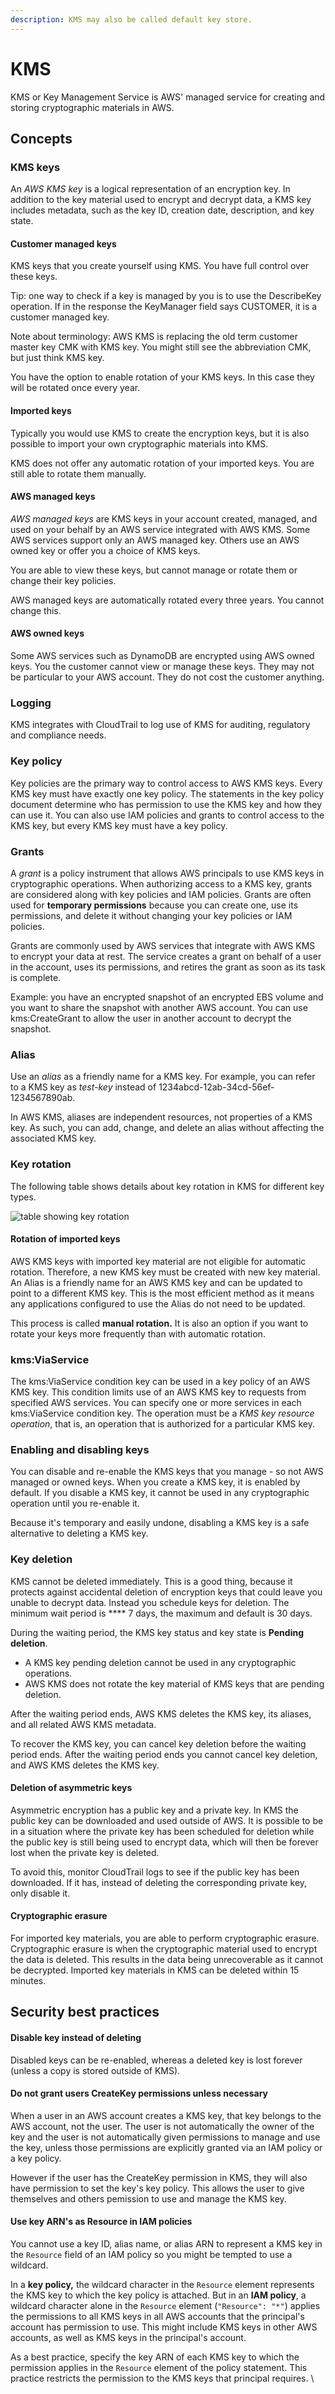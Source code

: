 ```yaml
---
description: KMS may also be called default key store.
---
```


# KMS

KMS or Key Management Service is AWS' managed service for creating and storing cryptographic materials in AWS.&#x20;

## Concepts&#x20;

### KMS keys

An _AWS KMS key_ is a logical representation of an encryption key. In addition to the key material used to encrypt and decrypt data, a KMS key includes metadata, such as the key ID, creation date, description, and key state.

#### Customer managed keys

KMS keys that you create yourself using KMS. You have full control over these keys.&#x20;

Tip: one way to check if a key is managed by you is to use the DescribeKey operation. If in the response the KeyManager field says CUSTOMER, it is a customer managed key.&#x20;

Note about terminology: AWS KMS is replacing the old term customer master key CMK with KMS key. You might still see the abbreviation CMK, but just think KMS key.&#x20;

You have the option to enable rotation of your KMS keys. In this case they will be rotated once every year.

#### Imported keys

Typically you would use KMS to create the encryption keys, but it is also possible to import your own cryptographic materials into KMS.&#x20;

KMS does not offer any automatic rotation of your imported keys. You are still able to rotate them manually.&#x20;

#### AWS managed keys

_AWS managed keys_ are KMS keys in your account created, managed, and used on your behalf by an AWS service integrated with AWS KMS. Some AWS services support only an AWS managed key. Others use an AWS owned key or offer you a choice of KMS keys.

You are able to view these keys, but cannot manage or rotate them or change their key policies.&#x20;

AWS managed keys are automatically rotated every three years. You cannot change this.

#### AWS owned keys

Some AWS services such as DynamoDB are encrypted using AWS owned keys. You the customer cannot view or manage these keys. They may not be particular to your AWS account. They do not cost the customer anything.&#x20;

### Logging

KMS integrates with CloudTrail to log use of KMS for auditing, regulatory and compliance needs.&#x20;

### Key policy

Key policies are the primary way to control access to AWS KMS keys. Every KMS key must have exactly one key policy. The statements in the key policy document determine who has permission to use the KMS key and how they can use it. You can also use IAM policies and grants to control access to the KMS key, but every KMS key must have a key policy.

### Grants

A _grant_ is a policy instrument that allows AWS principals to use KMS keys in cryptographic operations.  When authorizing access to a KMS key, grants are considered along with key policies and IAM policies. Grants are often used for **temporary permissions** because you can create one, use its permissions, and delete it without changing your key policies or IAM policies.

Grants are commonly used by AWS services that integrate with AWS KMS to encrypt your data at rest. The service creates a grant on behalf of a user in the account, uses its permissions, and retires the grant as soon as its task is complete.

Example: you have an encrypted snapshot of an encrypted EBS volume and you want to share the snapshot with another AWS account. You can use kms:CreateGrant to allow the user in another account to decrypt the snapshot.&#x20;

### Alias

Use an _alias_ as a friendly name for a KMS key. For example, you can refer to a KMS key as _test-key_ instead of 1234abcd-12ab-34cd-56ef-1234567890ab.

In AWS KMS, aliases are independent resources, not properties of a KMS key. As such, you can add, change, and delete an alias without affecting the associated KMS key.&#x20;

### Key rotation

The following table shows details about key rotation in KMS for different key types.&#x20;

![table showing key rotation](<../../../.gitbook/assets/image (3).png>)

#### Rotation of imported keys

AWS KMS keys with imported key material are not eligible for automatic rotation. Therefore, a new KMS key must be created with new key material. An Alias is a friendly name for an AWS KMS key and can be updated to point to a different KMS key. This is the most efficient method as it means any applications configured to use the Alias do not need to be updated.

This process is called **manual rotation.** It is also an option if you want to rotate your keys more frequently than with automatic rotation.

### kms:ViaService

The kms:ViaService condition key can be used in a key policy of an AWS KMS key. This condition limits use of an AWS KMS key to requests from specified AWS services. You can specify one or more services in each kms:ViaService condition key. The operation must be a _KMS key resource operation_, that is, an operation that is authorized for a particular KMS key.

### Enabling and disabling keys

You can disable and re-enable the KMS keys that you manage - so not AWS managed or owned keys. When you create a KMS key, it is enabled by default. If you disable a KMS key, it cannot be used in any cryptographic operation until you re-enable it.

Because it's temporary and easily undone, disabling a KMS key is a safe alternative to deleting a KMS key.

### Key deletion&#x20;

KMS cannot be deleted immediately. This is a good thing, because it protects against accidental deletion of encryption keys that could leave you unable to decrypt data. Instead you schedule keys for deletion. The minimum wait period is **** 7 days, the maximum and default is 30 days.&#x20;

During the waiting period, the KMS key status and key state is **Pending deletion**.

* A KMS key pending deletion cannot be used in any cryptographic operations.
* AWS KMS does not rotate the key material of KMS keys that are pending deletion.

After the waiting period ends, AWS KMS deletes the KMS key, its aliases, and all related AWS KMS metadata.

To recover the KMS key, you can cancel key deletion before the waiting period ends. After the waiting period ends you cannot cancel key deletion, and AWS KMS deletes the KMS key.

#### Deletion of asymmetric keys

Asymmetric encryption has a public key and a private key. In KMS the public key can be downloaded and used outside of AWS. It is possible to be in a situation where the private key has been scheduled for deletion while the public key is still being used to encrypt data, which will then be forever lost when the private key is deleted.&#x20;

To avoid this, monitor CloudTrail logs to see if the public key has been downloaded. If it has, instead of deleting the corresponding private key, only disable it.&#x20;

#### Cryptographic erasure

For imported key materials, you are able to perform cryptographic erasure. Cryptographic erasure is when the cryptographic material used to encrypt the data is deleted. This results in the data being unrecoverable as it cannot be decrypted. Imported key materials in KMS can be deleted within 15 minutes.&#x20;

## Security best practices

#### Disable key instead of deleting

Disabled keys can be re-enabled, whereas a deleted key is lost forever (unless a copy is stored outside of KMS).&#x20;

#### Do not grant users CreateKey permissions unless necessary&#x20;

When a user in an AWS account creates a KMS key, that key belongs to the AWS account, not the user. The user is not automatically the owner of the key and the user is not automatically given permissions to manage and use the key, unless those permissions are explicitly granted via an IAM policy or a key policy.&#x20;

However if the user has the CreateKey permission in KMS, they will also have permission to set the key's key policy. This allows the user to give themselves and others pemission to use and manage the KMS key.&#x20;

#### Use key ARN's as Resource in IAM policies

You cannot use a key ID, alias name, or alias ARN to represent a KMS key in the `Resource` field of an IAM policy so you might be tempted to use a wildcard.&#x20;

In a **key policy,** the wildcard character in the `Resource` element represents the KMS key to which the key policy is attached. But in an **IAM policy**, a wildcard character alone in the `Resource` element (`"Resource": "*"`) applies the permissions to all KMS keys in all AWS accounts that the principal's account has permission to use. This might include KMS keys in other AWS accounts, as well as KMS keys in the principal's account.

As a best practice, specify the key ARN of each KMS key to which the permission applies in the `Resource` element of the policy statement. This practice restricts the permission to the KMS keys that principal requires. \
